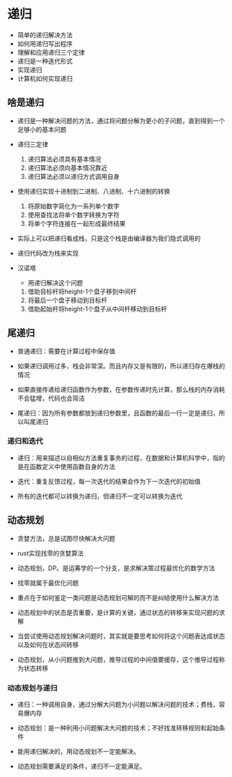 # 递归

- 简单的递归解决方法
- 如何用递归写出程序
- 理解和应用递归三个定律
- 递归是一种迭代形式
- 实现递归
- 计算机如何实现递归

## 啥是递归

- 递归是一种解决问题的方法，通过将问题分解为更小的子问题，直到得到一个足够小的基本问题

- 递归三定律
  1. 递归算法必须具有基本情况
  2. 递归算法必须向基本情况靠近
  3. 递归算法必须以递归方式调用自身

- 使用递归实现十进制到二进制、八进制、十六进制的转换
  1. 将原始数字简化为一系列单个数字
  2. 使用查找法将单个数字转换为字符
  3. 将单个字符连接在一起形成最终结果

- 实际上可以把递归看成栈，只是这个栈是由编译器为我们隐式调用的

- 递归代码改为栈来实现

- 汉诺塔
  - 用递归解决这个问题
  1. 借助目标杆将height-1个盘子移到中间杆
  2. 将最后一个盘子移动到目标杆
  3. 借助起始杆将height-1个盘子从中间杆移动到目标杆

## 尾递归

- 普通递归：需要在计算过程中保存值

- 如果递归调用过多，栈会非常深。而且内存又是有限的，所以递归存在爆栈的情况

- 如果直接传递给递归函数作为参数，在参数传递时先计算，那么栈的内存消耗不会猛增，代码也会简洁

- 尾递归：因为所有参数都放到递归参数里，且函数的最后一行一定是递归，所以叫尾递归

### 递归和迭代

- 递归：用来描述以自相似方法重复事务的过程，在数据和计算机科学中，指的是在函数定义中使用函数自身的方法
- 迭代：重复反馈过程，每一次迭代的结果会作为下一次迭代的初始值

- 所有的迭代都可以转换为递归，但递归不一定可以转换为迭代

## 动态规划

- 贪婪方法，总是试图尽快解决大问题

- rust实现找零的贪婪算法

- 动态规划，DP。是运筹学的一个分支，是求解决策过程最优化的数学方法

- 找零就属于最优化问题

- 重点在于如何鉴定一类问题是动态规划可解的而不是纠结使用什么解决方法

- 动态规划中的状态是否重要，是计算的关键，通过状态的转移来实现问题的求解

- 当尝试使用动态规划解决问题时，其实就是要思考如何将这个问题表达成状态以及如何在状态间转移

- 动态规划，从小问题推到大问题，推导过程的中间值要缓存，这个推导过程称为状态转移

### 动态规划与递归

- 递归：一种调用自身，通过分解大问题为小问题以解决问题的技术；费栈，容易爆内存

- 动态规划：是一种利用小问题解决大问题的技术；不好找准转移规则和起始条件

- 能用递归解决的，用动态规划不一定能解决。
- 动态规划需要满足的条件，递归不一定能满足。
